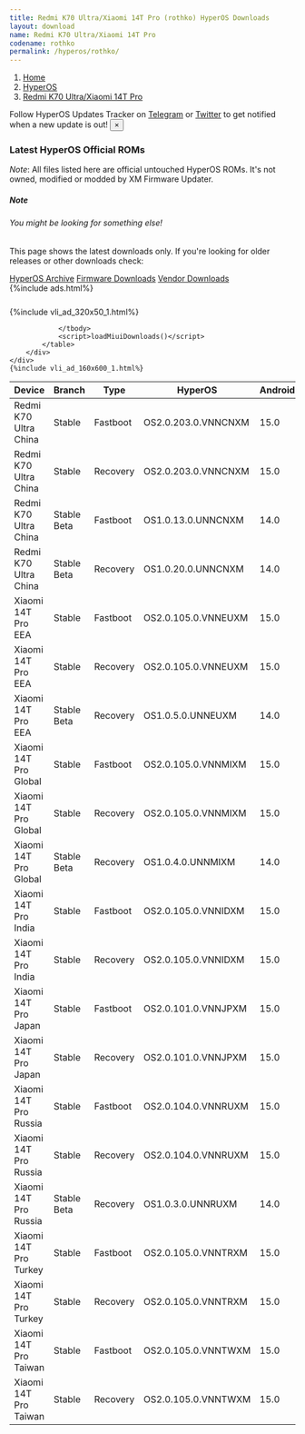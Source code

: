```yaml
---
title: Redmi K70 Ultra/Xiaomi 14T Pro (rothko) HyperOS Downloads
layout: download
name: Redmi K70 Ultra/Xiaomi 14T Pro
codename: rothko
permalink: /hyperos/rothko/
---
```

<nav aria-label="breadcrumb">
    <ol class="breadcrumb">
        <li class="breadcrumb-item"><a href="/">Home</a></li>
        <li class="breadcrumb-item"><a href="/hyperos/">HyperOS</a></li>
        <li class="breadcrumb-item active" aria-current="page"><a href="/hyperos/rothko/">Redmi K70 Ultra/Xiaomi 14T Pro</a></li>
    </ol>
</nav>
<div class="alert alert-primary alert-dismissible fade show" role="alert">
    Follow HyperOS Updates Tracker on <a href="https://t.me/MIUIUpdatesTracker" class="alert-link">Telegram</a>
     or <a href="https://twitter.com/MiFwUpdater" class="alert-link">Twitter</a> to get notified when a new update is out!
    <button type="button" class="close" data-dismiss="alert" aria-label="Close">
        <span aria-hidden="true">&times;</span>
    </button>
</div>

### Latest HyperOS Official ROMs
*Note*: All files listed here are official untouched HyperOS ROMs. It's not owned, modified or modded by XM Firmware Updater.
<div class="card">
  <div class="card-body">
    <h5 class="card-title">Note</h5>
    <h6 class="card-subtitle mb-2 text-muted">You might be looking for something else!</h6>
    <p class="card-text">This page shows the latest downloads only.
     If you're looking for older releases or other downloads check:</p>
    <a href="/archive/hyperos/rothko/" class="card-link">HyperOS Archive</a>
    <a href="/firmware/rothko/" class="card-link">Firmware Downloads</a>
    <a href="/vendor/rothko/" class="card-link">Vendor Downloads</a>
  </div>
</div>
{%include ads.html%}
<div class="row justify-content-center">
    <div class="col-10">
        <div class="table-responsive-md" style="margin-top: 25px;">
            {%include vli_ad_320x50_1.html%}
            <table id="miui" class="display dt-responsive nowrap compact table table-striped table-hover table-sm">
                <thead class="thead-dark">
                    <tr>
                        <th data-ref="device">Device</th>
                        <th data-ref="branch">Branch</th>
                        <th data-ref="type">Type</th>
                        <th data-ref="miui">HyperOS</th>
                        <th data-ref="android">Android</th>
                        <th data-ref="size">Size</th>
                        <th data-ref="size">Date</th>
                        <th data-ref="link">Link</th>
                    </tr>
                </thead>
                <tbody>
                <tr><td>Redmi K70 Ultra China</td><td>Stable</td><td>Fastboot</td><td>OS2.0.203.0.VNNCNXM</td><td>15.0</td><td>9.6 GB</td><td>2025-06-05</td><td><a href="/hyperos/rothko/stable/OS2.0.203.0.VNNCNXM/">Download</a></td></tr>
<tr><td>Redmi K70 Ultra China</td><td>Stable</td><td>Recovery</td><td>OS2.0.203.0.VNNCNXM</td><td>15.0</td><td>7.5 GB</td><td>2025-06-07</td><td><a href="/hyperos/rothko/stable/OS2.0.203.0.VNNCNXM/">Download</a></td></tr>
<tr><td>Redmi K70 Ultra China</td><td>Stable Beta</td><td>Fastboot</td><td>OS1.0.13.0.UNNCNXM</td><td>14.0</td><td>8.9 GB</td><td>2024-07-15</td><td><a href="/hyperos/rothko/stable beta/OS1.0.13.0.UNNCNXM/">Download</a></td></tr>
<tr><td>Redmi K70 Ultra China</td><td>Stable Beta</td><td>Recovery</td><td>OS1.0.20.0.UNNCNXM</td><td>14.0</td><td>6.9 GB</td><td>2024-08-07</td><td><a href="/hyperos/rothko/stable beta/OS1.0.20.0.UNNCNXM/">Download</a></td></tr>
<tr><td>Xiaomi 14T Pro EEA</td><td>Stable</td><td>Fastboot</td><td>OS2.0.105.0.VNNEUXM</td><td>15.0</td><td>8.2 GB</td><td>2025-05-21</td><td><a href="/hyperos/rothko/stable/OS2.0.105.0.VNNEUXM/">Download</a></td></tr>
<tr><td>Xiaomi 14T Pro EEA</td><td>Stable</td><td>Recovery</td><td>OS2.0.105.0.VNNEUXM</td><td>15.0</td><td>6.3 GB</td><td>2025-05-09</td><td><a href="/hyperos/rothko/stable/OS2.0.105.0.VNNEUXM/">Download</a></td></tr>
<tr><td>Xiaomi 14T Pro EEA</td><td>Stable Beta</td><td>Recovery</td><td>OS1.0.5.0.UNNEUXM</td><td>14.0</td><td>5.8 GB</td><td>2024-09-26</td><td><a href="/hyperos/rothko/stable beta/OS1.0.5.0.UNNEUXM/">Download</a></td></tr>
<tr><td>Xiaomi 14T Pro Global</td><td>Stable</td><td>Fastboot</td><td>OS2.0.105.0.VNNMIXM</td><td>15.0</td><td>8.8 GB</td><td>2025-05-11</td><td><a href="/hyperos/rothko/stable/OS2.0.105.0.VNNMIXM/">Download</a></td></tr>
<tr><td>Xiaomi 14T Pro Global</td><td>Stable</td><td>Recovery</td><td>OS2.0.105.0.VNNMIXM</td><td>15.0</td><td>6.2 GB</td><td>2025-05-17</td><td><a href="/hyperos/rothko/stable/OS2.0.105.0.VNNMIXM/">Download</a></td></tr>
<tr><td>Xiaomi 14T Pro Global</td><td>Stable Beta</td><td>Recovery</td><td>OS1.0.4.0.UNNMIXM</td><td>14.0</td><td>5.7 GB</td><td>2024-09-26</td><td><a href="/hyperos/rothko/stable beta/OS1.0.4.0.UNNMIXM/">Download</a></td></tr>
<tr><td>Xiaomi 14T Pro India</td><td>Stable</td><td>Fastboot</td><td>OS2.0.105.0.VNNIDXM</td><td>15.0</td><td>7.9 GB</td><td>2025-05-15</td><td><a href="/hyperos/rothko/stable/OS2.0.105.0.VNNIDXM/">Download</a></td></tr>
<tr><td>Xiaomi 14T Pro India</td><td>Stable</td><td>Recovery</td><td>OS2.0.105.0.VNNIDXM</td><td>15.0</td><td>6.2 GB</td><td>2025-05-21</td><td><a href="/hyperos/rothko/stable/OS2.0.105.0.VNNIDXM/">Download</a></td></tr>
<tr><td>Xiaomi 14T Pro Japan</td><td>Stable</td><td>Fastboot</td><td>OS2.0.101.0.VNNJPXM</td><td>15.0</td><td>7.8 GB</td><td>2025-05-29</td><td><a href="/hyperos/rothko/stable/OS2.0.101.0.VNNJPXM/">Download</a></td></tr>
<tr><td>Xiaomi 14T Pro Japan</td><td>Stable</td><td>Recovery</td><td>OS2.0.101.0.VNNJPXM</td><td>15.0</td><td>6.2 GB</td><td>2025-06-05</td><td><a href="/hyperos/rothko/stable/OS2.0.101.0.VNNJPXM/">Download</a></td></tr>
<tr><td>Xiaomi 14T Pro Russia</td><td>Stable</td><td>Fastboot</td><td>OS2.0.104.0.VNNRUXM</td><td>15.0</td><td>8.5 GB</td><td>2025-05-11</td><td><a href="/hyperos/rothko/stable/OS2.0.104.0.VNNRUXM/">Download</a></td></tr>
<tr><td>Xiaomi 14T Pro Russia</td><td>Stable</td><td>Recovery</td><td>OS2.0.104.0.VNNRUXM</td><td>15.0</td><td>6.2 GB</td><td>2025-05-19</td><td><a href="/hyperos/rothko/stable/OS2.0.104.0.VNNRUXM/">Download</a></td></tr>
<tr><td>Xiaomi 14T Pro Russia</td><td>Stable Beta</td><td>Recovery</td><td>OS1.0.3.0.UNNRUXM</td><td>14.0</td><td>5.6 GB</td><td>2024-09-26</td><td><a href="/hyperos/rothko/stable beta/OS1.0.3.0.UNNRUXM/">Download</a></td></tr>
<tr><td>Xiaomi 14T Pro Turkey</td><td>Stable</td><td>Fastboot</td><td>OS2.0.105.0.VNNTRXM</td><td>15.0</td><td>7.8 GB</td><td>2025-05-15</td><td><a href="/hyperos/rothko/stable/OS2.0.105.0.VNNTRXM/">Download</a></td></tr>
<tr><td>Xiaomi 14T Pro Turkey</td><td>Stable</td><td>Recovery</td><td>OS2.0.105.0.VNNTRXM</td><td>15.0</td><td>6.2 GB</td><td>2025-05-22</td><td><a href="/hyperos/rothko/stable/OS2.0.105.0.VNNTRXM/">Download</a></td></tr>
<tr><td>Xiaomi 14T Pro Taiwan</td><td>Stable</td><td>Fastboot</td><td>OS2.0.105.0.VNNTWXM</td><td>15.0</td><td>7.4 GB</td><td>2025-05-15</td><td><a href="/hyperos/rothko/stable/OS2.0.105.0.VNNTWXM/">Download</a></td></tr>
<tr><td>Xiaomi 14T Pro Taiwan</td><td>Stable</td><td>Recovery</td><td>OS2.0.105.0.VNNTWXM</td><td>15.0</td><td>6.1 GB</td><td>2025-05-21</td><td><a href="/hyperos/rothko/stable/OS2.0.105.0.VNNTWXM/">Download</a></td></tr>

                </tbody>
                <script>loadMiuiDownloads()</script>
            </table>
        </div>
    </div>
    {%include vli_ad_160x600_1.html%}
</div>
